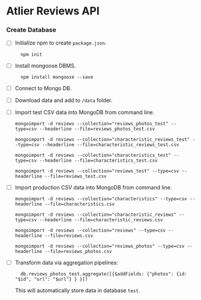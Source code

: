 # Atlier Reviews API

### Create Database

- [ ] Initialize npm to create `package.json`.
  ```
    npm init
  ```

- [ ] Install mongoose DBMS.
  ```
    npm install mongoose --save
  ```

- [ ] Connect to Mongo DB.


- [ ] Download data and add to `/data` folder.


- [ ] Import test CSV data into MongoDB from command line.

  ```
  mongoimport -d reviews --collection="reviews_photos_test" --type=csv --headerline --file=reviews_photos_test.csv
  ```

  ```
  mongoimport -d reviews --collection="characteristic_reviews_test" --type=csv --headerline --file=characteristic_reviews_test.csv
  ```

  ```
  mongoimport -d reviews --collection="characteristics_test" --type=csv --headerline --file=characteristics_test.csv
  ```

  ```
  mongoimport -d reviews --collection="reviews_test" --type=csv --headerline --file=reviews_test.csv
  ```


- [ ] Import production CSV data into MongoDB from command line.

  ```
  mongoimport -d reviews --collection="characteristics" --type=csv --headerline --file=characteristics.csv
  ```

  ```
  mongoimport -d reviews --collection="characteristic_reviews" --type=csv --headerline --file=characteristic_reviews.csv
  ```

  ```
  mongoimport -d reviews --collection="reviews" --type=csv --headerline --file=reviews.csv
  ```

  ```
  mongoimport -d reviews --collection="reviews_photos" --type=csv --headerline --file=reviews_photos.csv
  ```


- [ ] Transform data via aggregation pipelines:

  ```
    db.reviews_photos_test.aggregate([{$addFields: {"photos": {id: "$id", "url": "$url"} } }])
  ```

  This will automatically store data in database `test`.

